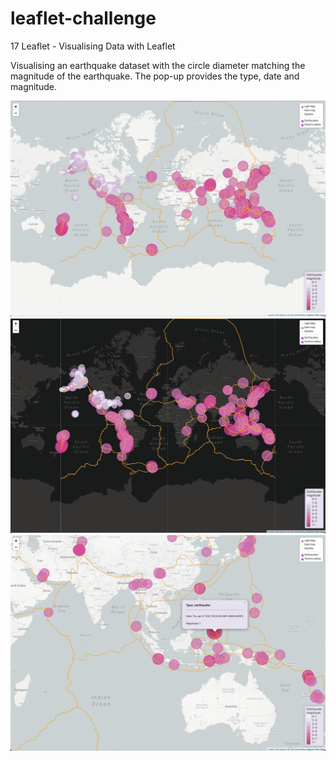 # leaflet-challenge
17 Leaflet - Visualising Data with Leaflet

Visualising an earthquake dataset with the circle diameter matching the magnitude of the earthquake. The pop-up provides the type, date and magnitude. 

![Light map](Website_screenshots/light_map.png)
![Dark map](Website_screenshots/dark_map.png)
![Light map](Website_screenshots/zoom_pop-up.png)
